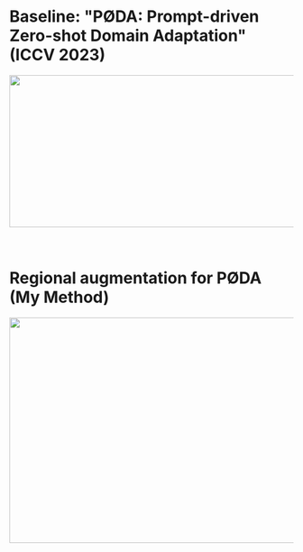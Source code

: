 # Baseline: "PØDA: Prompt-driven Zero-shot Domain Adaptation" (ICCV 2023)
<img src="https://github.com/user-attachments/assets/bbf26267-466a-4691-a51f-0d87da18b203" width="1200" height="270"/>

</br>
</br>
</br>

# Regional augmentation for PØDA (My Method)
<img src="https://github.com/user-attachments/assets/05dc68cd-b858-4a34-b6ab-9f2107b22561" width="780" height="400"/>
